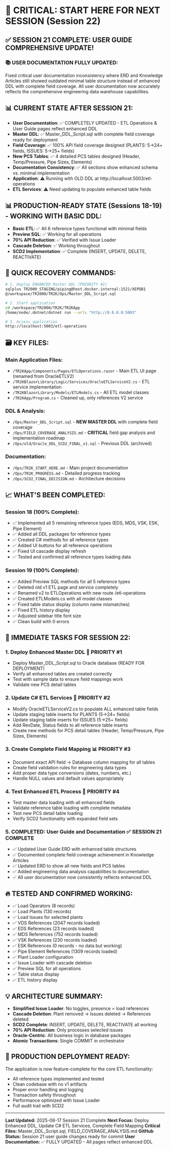 # 🔴 CRITICAL: START HERE FOR NEXT SESSION (Session 22)

## ✅ SESSION 21 COMPLETE: USER GUIDE COMPREHENSIVE UPDATE!

### 📚 **USER DOCUMENTATION FULLY UPDATED:**
Fixed critical user documentation inconsistency where ERD and Knowledge Articles still showed outdated minimal table structure instead of enhanced DDL with complete field coverage. All user documentation now accurately reflects the comprehensive engineering data warehouse capabilities.

## 📊 **CURRENT STATE AFTER SESSION 21:**
- **User Documentation**: ✅ COMPLETELY UPDATED - ETL Operations & User Guide pages reflect enhanced DDL
- **Master DDL**: ✅ Master_DDL_Script.sql with complete field coverage ready for deployment
- **Field Coverage**: ✅ 100% API field coverage designed (PLANTS: 5→24+ fields, ISSUES: 5→25+ fields)
- **New PCS Tables**: ✅ 4 detailed PCS tables designed (Header, Temp/Pressure, Pipe Sizes, Elements)
- **Documentation Consistency**: ✅ All sections show enhanced schema vs. minimal implementation
- **Application**: ⚠️ Running with OLD DDL at http://localhost:5003/etl-operations
- **ETL Services**: ⚠️ Need updating to populate enhanced table fields

## 📊 **PRODUCTION-READY STATE (Sessions 18-19) - WORKING WITH BASIC DDL:**
- **Basic ETL**: ✅ All 6 reference types functional with minimal fields
- **Preview SQL**: ✅ Working for all operations
- **70% API Reduction**: ✅ Verified with Issue Loader
- **Cascade Deletion**: ✅ Working throughout
- **SCD2 Implementation**: ✅ Complete (INSERT, UPDATE, DELETE, REACTIVATE)

## 🔄 **QUICK RECOVERY COMMANDS:**

```bash
# 1. Deploy ENHANCED Master DDL (PRIORITY #1)
sqlplus TR2000_STAGING/piping@host.docker.internal:1521/XEPDB1
@/workspace/TR2000/TR2K/Ops/Master_DDL_Script.sql

# 2. Start application
cd /workspace/TR2000/TR2K/TR2KApp
/home/node/.dotnet/dotnet run --urls "http://0.0.0.0:5003"

# 3. Access application
http://localhost:5003/etl-operations
```

## 🗃️ **KEY FILES:**

### **Main Application Files:**
- `/TR2KApp/Components/Pages/ETLOperations.razor` - Main ETL UI page (renamed from OracleETLV2)
- `/TR2KBlazorLibrary/Logic/Services/OracleETLServiceV2.cs` - ETL service implementation
- `/TR2KBlazorLibrary/Models/ETLModels.cs` - All ETL model classes
- `/TR2KApp/Program.cs` - Cleaned up, only references V2 service

### **DDL & Analysis:**
- `/Ops/Master_DDL_Script.sql` - **NEW MASTER DDL** with complete field coverage
- `/Ops/FIELD_COVERAGE_ANALYSIS.md` - **CRITICAL** field gap analysis and implementation roadmap
- `/Ops/old/Oracle_DDL_SCD2_FINAL_v1.sql` - Previous DDL (archived)

### **Documentation:**
- `/Ops/TR2K_START_HERE.md` - Main project documentation
- `/Ops/TR2K_PROGRESS.md` - Detailed progress tracking
- `/Ops/SCD2_FINAL_DECISION.md` - Architecture decisions

## 📈 **WHAT'S BEEN COMPLETED:**

### Session 18 (100% Complete):
- ✅ Implemented all 5 remaining reference types (EDS, MDS, VSK, ESK, Pipe Element)
- ✅ Added all DDL packages for reference types
- ✅ Created C# methods for all reference types
- ✅ Added UI buttons for all reference operations
- ✅ Fixed UI cascade display refresh
- ✅ Tested and confirmed all reference types loading data

### Session 19 (100% Complete):
- ✅ Added Preview SQL methods for all 5 reference types
- ✅ Deleted old v1 ETL page and service completely
- ✅ Renamed v2 to ETLOperations with new route /etl-operations
- ✅ Created ETLModels.cs with all model classes
- ✅ Fixed table status display (column name mismatches)
- ✅ Fixed ETL history display
- ✅ Adjusted sidebar title font size
- ✅ Clean build with 0 errors

## 🎯 **IMMEDIATE TASKS FOR SESSION 22:**

### 1. **Deploy Enhanced Master DDL** 🚀 **PRIORITY #1**
- Deploy Master_DDL_Script.sql to Oracle database (READY FOR DEPLOYMENT)
- Verify all enhanced tables are created correctly
- Test with sample data to ensure field mappings work
- Validate new PCS detail tables

### 2. **Update C# ETL Services** 🔧 **PRIORITY #2**
- Modify OracleETLServiceV2.cs to populate ALL enhanced table fields
- Update staging table inserts for PLANTS (5→24+ fields)
- Update staging table inserts for ISSUES (5→25+ fields)
- Add RevDate, Status fields to all reference table inserts
- Create new methods for PCS detail tables (Header, Temp/Pressure, Pipe Sizes, Elements)

### 3. **Create Complete Field Mapping** 📊 **PRIORITY #3**
- Document exact API field → Database column mapping for all tables
- Create field validation rules for engineering data types
- Add proper data type conversions (dates, numbers, etc.)
- Handle NULL values and default values appropriately

### 4. **Test Enhanced ETL Process** 🧪 **PRIORITY #4**
- Test master data loading with all enhanced fields
- Validate reference table loading with complete metadata
- Test new PCS detail table loading
- Verify SCD2 functionality with expanded field sets

### 5. **COMPLETED: User Guide and Documentation** ✅ **SESSION 21 COMPLETE**
- ✅ Updated User Guide ERD with enhanced table structures
- ✅ Documented complete field coverage achievement in Knowledge Articles
- ✅ Updated ERD to show all new fields and PCS tables
- ✅ Added engineering data analysis capabilities to documentation
- ✅ All user documentation now consistently reflects enhanced DDL

## 🔥 **TESTED AND CONFIRMED WORKING:**
- ✅ Load Operators (8 records)
- ✅ Load Plants (130 records)
- ✅ Load Issues for selected plants
- ✅ VDS References (2047 records loaded)
- ✅ EDS References (23 records loaded)
- ✅ MDS References (752 records loaded)
- ✅ VSK References (230 records loaded)
- ✅ ESK References (0 records - no data but working)
- ✅ Pipe Element References (1309 records loaded)
- ✅ Plant Loader configuration
- ✅ Issue Loader with cascade deletion
- ✅ Preview SQL for all operations
- ✅ Table status display
- ✅ ETL history display

## 💡 **ARCHITECTURE SUMMARY:**
- **Simplified Issue Loader**: No toggles, presence = load references
- **Cascade Deletion**: Plant removed → Issues deleted → References deleted
- **SCD2 Complete**: INSERT, UPDATE, DELETE, REACTIVATE all working
- **70% API Reduction**: Only processes selected issues
- **Oracle-Centric**: All business logic in database packages
- **Atomic Transactions**: Single COMMIT in orchestrator

## 🚀 **PRODUCTION DEPLOYMENT READY:**
The application is now feature-complete for the core ETL functionality:
- All reference types implemented and tested
- Clean codebase with no v1 artifacts
- Proper error handling and logging
- Transaction safety throughout
- Performance optimized with Issue Loader
- Full audit trail with SCD2

---
**Last Updated:** 2025-08-17 Session 21 Complete
**Next Focus:** Deploy Enhanced DDL, Update C# ETL Services, Complete Field Mapping
**Critical Files:** Master_DDL_Script.sql, FIELD_COVERAGE_ANALYSIS.md
**GitHub Status:** Session 21 user guide changes ready for commit
**User Documentation:** ✅ FULLY UPDATED - All pages reflect enhanced DDL